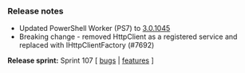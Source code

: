 ### Release notes
<!-- Please add your release notes in the following format:
- My change description (#PR)
-->
- Updated PowerShell Worker (PS7) to [3.0.1045](https://github.com/Azure/azure-functions-powershell-worker/releases/tag/v3.0.1045)
- Breaking change - removed HttpClient as a registered service and replaced with IHttpClientFactory (#7692)

**Release sprint:** Sprint 107
[ [bugs](https://github.com/Azure/azure-functions-host/issues?q=is%3Aissue+milestone%3A%22Functions+Sprint+107%22+label%3Abug+is%3Aclosed) | [features](https://github.com/Azure/azure-functions-host/issues?q=is%3Aissue+milestone%3A%22Functions+Sprint+107%22+label%3Afeature+is%3Aclosed) ]

